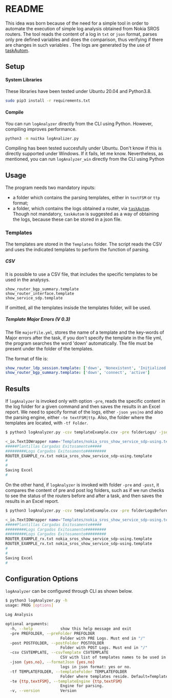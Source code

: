 # README #

This idea was born because of the need for a simple tool in order to automate the execution of simple log analysis obtained from Nokia SROS routers. The tool reads the content of a log in `txt` or `json` format, parses only pre defined variables and does the comparison, thus verifying if there are changes in such variables . The logs are generated by the use of [taskAutom](https://github.com/laimaretto/taskAutom).

## Setup ##

#### System Libraries
These libraries have been tested under Ubuntu 20.04 and Python3.8.

```bash
sudo pip3 install -r requirements.txt
```

#### Compile
You can run `logAnalyzer` directly from the CLI using Python. However, compiling improves performance.

```bash
python3 -m nuitka logAnalizer.py
```
Compiling has been tested succesfully under Ubuntu. Don't know if this is directly supported under Windows. If it fails, let me know. Nevertheless, as mentioned, you can run `logAnalyzer_win` directly from the CLI using Python

## Usage

The program needs two mandatory inputs:
  - a folder which contains the parsing templates, either in `textFSM` or `ttp` format;
  - a folder, which contains the logs obtained a router, via [`taskAutom`](https://github.com/laimaretto/taskAutom). Though not mandatory, `taskAutom` is suggested as a way of obtaining the logs, because these can be stored in a json file.

### Templates

The templates are stored in the `Templates` folder. The script reads the CSV and uses the indicated templates to perform the function of parsing.

##### CSV

It is possible to use a CSV file, that includes the specific templates to be used in the analysys.

```csv
show_router_bgp_summary.template
show_router_interface.template
show_service_sdp.template
```
If omitted, all the templates insisde the templates folder, will be used.

##### Template Major Errors (V 0.3)

The file `majorFile.yml`, stores the name of a template and the key-words of Major errors after the task, if you don't specify the template in the file yml, the program searches the word 'down' automatically. The file must be present under the folder of the templates.

The format of file is:

```yml
show_router_ldp_session.template: ['down', 'Nonexistent', 'Initialized', 'OpenRecv', 'OpenSent']
show_router_bgp_summary.template: ['down', 'connect', 'active']
```

## Results

If `logAnalyzer` is invoked only with option `-pre`, reads the specific content in the log folder for a given command and then saves the results in an Excel report. We need to specify format of the logs, either `-json yes|no` and also the parsing engine, either `-te textFSM|ttp`. Also, the folder where the templates are located, with `-tf Folder`.

```bash
$ python3 logAnalyzer.py -csv templateExample.csv -pre folderLogs/ -json yes -te ttp -tf TemplatesTTP/

<_io.TextIOWrapper name='Templates/nokia_sros_show_service_sdp-using.template' mode='r' encoding='UTF-8'>
#####Plantillas Cargadas Exitosamente#####
#########Logs Cargados Exitosamente#########
ROUTER_EXAMPLE_rx.txt nokia_sros_show_service_sdp-using.template
#
#
Saving Excel
#
```
On the other hand, if `logAnalyzer` is invoked with folder `-pre` and `-post`, it compares the content of pre and post log folders, such as if we run checks to see the status of the routers before and after a task, and then saves the results in an Excel report.

```bash
$ python3 logAnalyzer.py -csv templateExample.csv -pre folderLogsBefore/ -post folderLogsAfter/ -json yes --te textFSM -tf TemplatesFSM/

<_io.TextIOWrapper name='Templates/nokia_sros_show_service_sdp-using.template' mode='r' encoding='UTF-8'>
#####Plantillas Cargadas Exitosamente#####
#########Logs Cargados Exitosamente#########
#########Logs Cargados Exitosamente#########
ROUTER_EXAMPLE_rx.txt nokia_sros_show_service_sdp-using.template
ROUTER_EXAMPLE_rx.txt nokia_sros_show_service_sdp-using.template
#
#
Saving Excel
#
```

## Configuration Options

`logAnalyzer` can be configured through CLI as shown below.

```bash
$ python3 logAnalyzer.py -h
usage: PROG [options]

Log Analysis

optional arguments:
  -h, --help            show this help message and exit
  -pre PREFOLDER, --preFolder PREFOLDER
                        Folder with PRE Logs. Must end in "/"
  -post POSTFOLDER, --postFolder POSTFOLDER
                        Folder with POST Logs. Must end in "/"
  -csv CSVTEMPLATE, --csvTemplate CSVTEMPLATE
                        CSV with list of templates names to be used in parsing. If the file is omitted, then all the templates inside --templateFolder, will be considered for parsing. Default=None.
  -json {yes,no}, --formatJson {yes,no}
                        logs in json format: yes or no.
  -tf TEMPLATEFOLDER, --templateFolder TEMPLATEFOLDER
                        Folder where templates reside. Default=TemplatesTextFSM/
  -te {ttp,textFSM}, --templateEngine {ttp,textFSM}
                        Engine for parsing.
  -v, --version         Version

```
